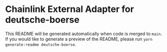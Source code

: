 # Chainlink External Adapter for deutsche-boerse

This README will be generated automatically when code is merged to `main`. If you would like to generate a preview of the README, please run `yarn generate:readme deutsche-boerse`.
